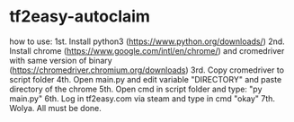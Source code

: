 # tf2easy-autoclaim
how to use:
1st. Install python3 (https://www.python.org/downloads/)
2nd. Install chrome (https://www.google.com/intl/en/chrome/) and cromedriver with same version of binary (https://chromedriver.chromium.org/downloads)
3rd. Copy cromedriver to script folder
4th. Open main.py and edit variable "DIRECTORY" and paste directory of the chrome
5th. Open cmd in script folder and type: "py main.py"
6th. Log in tf2easy.com via steam and type in cmd "okay"
7th. Wolya. All must be done.
